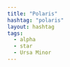 ```yaml
---
title: "Polaris"
hashtag: "polaris"
layout: hashtag
tags:
  - alpha
  - star
  - Ursa Minor
---
```

